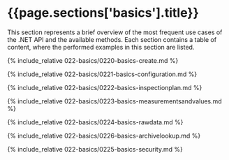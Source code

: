 <h1 id="{{page.sections['basics'].anchor}}">{{page.sections['basics'].title}}</h1>

This section represents a brief overview of the most frequent use cases of the .NET API and the available methods.
Each section contains a table of content, where the performed examples in this section are listed.

{% include_relative 022-basics/0220-basics-create.md %}

{% include_relative 022-basics/0221-basics-configuration.md %}

{% include_relative 022-basics/0222-basics-inspectionplan.md %}

{% include_relative 022-basics/0223-basics-measurementsandvalues.md %}

{% include_relative 022-basics/0224-basics-rawdata.md %}

{% include_relative 022-basics/0226-basics-archivelookup.md %}

{% include_relative 022-basics/0225-basics-security.md %}

